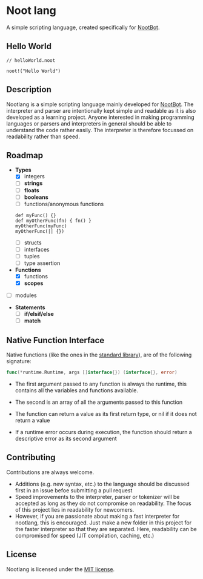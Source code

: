 # Noot lang

A simple scripting language, created specifically for [NootBot](https://github.com/unitoftime/nootbot).

## Hello World
```noot
// helloWorld.noot

noot!("Hello World")
```

## Description

Nootlang is a simple scripting language mainly developed for [NootBot](https://github.com/unitoftime/nootbot).
The interpreter and parser are intentionally kept simple and readable as it is also
developed as a learning project. Anyone interested in making programming languages or
parsers and interpreters in general should be able to understand the code rather easily.
The interpreter is therefore focussed on readability rather than speed.

## Roadmap

- **Types**
  - [x] integers
  - [ ] **strings**
  - [ ] **floats**
  - [ ] **booleans**
  - [ ] functions/anonymous functions
  ```noot
  def myFunc() {}
  def myOtherFunc(fn) { fn() }
  myOtherFunc(myFunc)
  myOtherFunc(|| {})
  ```
  - [ ] structs
  - [ ] interfaces
  - [ ] tuples
  - [ ] type assertion
- **Functions**
  - [x] functions
  - [x] **scopes**
- [ ] modules
- **Statements**
  - [ ] **if/elsif/else**
  - [ ] **match**

## Native Function Interface

Native functions (like the ones in the [standard library](/stdlib)), are of the
following signature:

```go
func(*runtime.Runtime, args []interface{}) (interface{}, error)
```

- The first argument passed to any function is always the runtime, this contains
all the variables and functions available.
- The second is an array of all the arguments passed to this function

- The function can return a value as its first return type, or nil if it does not
return a value
- If a runtime error occurs during execution, the function should return a
descriptive error as its second argument

## Contributing

Contributions are always welcome.

- Additions (e.g. new syntax, etc.) to the language should be discussed first in
an issue befoe submitting a pull request
- Speed improvements to the interpreter, parser or tokenizer will be accepted as
long as they do not compromise on readability. The focus of this project lies in
readability for newcomers.
- However, if you are passionate about making a fast interpreter for nootlang,
this is encouraged. Just make a new folder in this project for the faster interpreter
so that they are separated. Here, readability can be compromised for speed (JIT
compilation, caching, etc.)

## License

Nootlang is licensed under the [MIT license](LICENSE).
